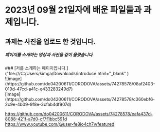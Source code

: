 <h1>2023년 09월 21일자에 배운 파일들과 과제입니다. </h1>
<h2>과제는 사진을 업로드 한 것입니다.</h2>
<h5>페이지를 소개하는 영상과 사진을 같이 올렸습니다.</h5>
### [저를 소개하는 페이지입니다.]("file:///C:/Users/kimga/Downloads/introduce.html="_blank" )
 <br>![image](https://github.com/do04200611/CORODOVA/assets/74278578/08af2403-019d-47cd-a41c-e433283249d7)
 <br>[image](https://github.com/do04200611/CORODOVA/assets/74278578/c360ebf6-2c9e-4b09-9f8e-3cfab4df907d)



https://github.com/do04200611/CORODOVA/assets/74278578/eafa437d-8088-421f-a7d0-cf7f1bbc591d <br>
https://www.youtube.com/@user-fe8io4ch7v/featured

